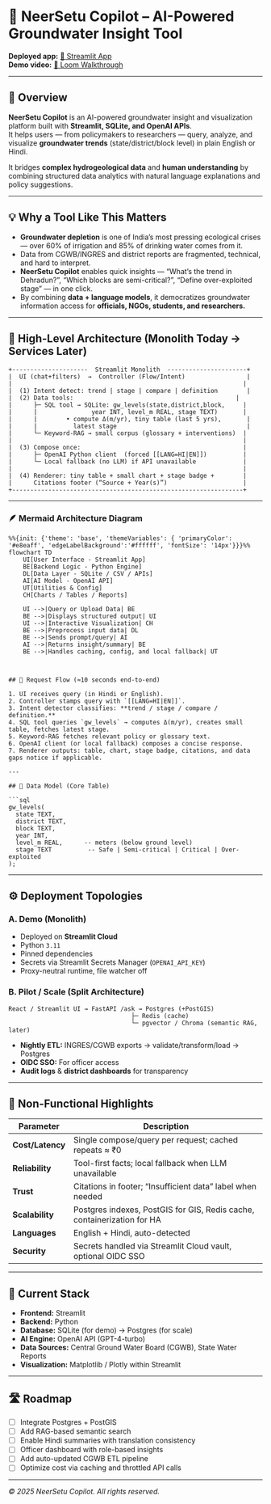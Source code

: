 # 🌊 NeerSetu Copilot – AI-Powered Groundwater Insight Tool

**Deployed app:** [🔗 Streamlit App](https://neer-setu-copilot-zzenbrwu3u2jo5d4tlfbd4.streamlit.app/)  
**Demo video:** [🎥 Loom Walkthrough](https://www.loom.com/share/2083791b503b412a81379113c97658cb?sid=502a9b33-3ffb-4de2-b5e3-718013031942)

---

## 🚀 Overview

**NeerSetu Copilot** is an AI-powered groundwater insight and visualization platform built with **Streamlit, SQLite, and OpenAI APIs**.  
It helps users — from policymakers to researchers — query, analyze, and visualize **groundwater trends** (state/district/block level) in plain English or Hindi.  

It bridges **complex hydrogeological data** and **human understanding** by combining structured data analytics with natural language explanations and policy suggestions.

---

## 💡 Why a Tool Like This Matters

- **Groundwater depletion** is one of India’s most pressing ecological crises — over 60% of irrigation and 85% of drinking water comes from it.  
- Data from CGWB/INGRES and district reports are fragmented, technical, and hard to interpret.  
- **NeerSetu Copilot** enables quick insights — “What’s the trend in Dehradun?”, “Which blocks are semi-critical?”, “Define over-exploited stage” — in one click.  
- By combining **data + language models**, it democratizes groundwater information access for **officials, NGOs, students, and researchers.**

---

## 🧠 High-Level Architecture (Monolith Today → Services Later)

```
+---------------------  Streamlit Monolith  ----------------------+
|  UI (chat+filters)  →  Controller (Flow/Intent)                 |
|                                                                |
|  (1) Intent detect: trend | stage | compare | definition        |
|  (2) Data tools:                                             |
|      ├─ SQL tool → SQLite: gw_levels(state,district,block,     |
|      |               year INT, level_m REAL, stage TEXT)       |
|      |        • compute Δ(m/yr), tiny table (last 5 yrs),       |
|      |          latest stage                                    |
|      └─ Keyword-RAG → small corpus (glossary + interventions)  |
|                                                                |
|  (3) Compose once:                                             |
|      ├─ OpenAI Python client  (forced [[LANG=HI|EN]])          |
|      └─ Local fallback (no LLM) if API unavailable             |
|                                                                |
|  (4) Renderer: tiny table + small chart + stage badge +        |
|      Citations footer (“Source + Year(s)”)                     |
+----------------------------------------------------------------+
```

---

### 🪶 Mermaid Architecture Diagram

```mermaid
%%{init: {'theme': 'base', 'themeVariables': { 'primaryColor': '#e8eaff', 'edgeLabelBackground':'#ffffff', 'fontSize': '14px'}}}%%
flowchart TD
    UI[User Interface - Streamlit App]
    BE[Backend Logic - Python Engine]
    DL[Data Layer - SQLite / CSV / APIs]
    AI[AI Model - OpenAI API]
    UT[Utilities & Config]
    CH[Charts / Tables / Reports]

    UI -->|Query or Upload Data| BE
    BE -->|Displays structured output| UI
    UI -->|Interactive Visualization| CH
    BE -->|Preprocess input data| DL
    BE -->|Sends prompt/query| AI
    AI -->|Returns insight/summary| BE
    BE -->|Handles caching, config, and local fallback| UT



## 🔁 Request Flow (≈10 seconds end-to-end)

1. UI receives query (in Hindi or English).  
2. Controller stamps query with `[[LANG=HI|EN]]`.  
3. Intent detector classifies: **trend / stage / compare / definition.**  
4. SQL tool queries `gw_levels` → computes Δ(m/yr), creates small table, fetches latest stage.  
5. Keyword-RAG fetches relevant policy or glossary text.  
6. OpenAI client (or local fallback) composes a concise response.  
7. Renderer outputs: table, chart, stage badge, citations, and data gaps notice if applicable.

---

## 🧩 Data Model (Core Table)

```sql
gw_levels(
  state TEXT,
  district TEXT,
  block TEXT,
  year INT,
  level_m REAL,      -- meters (below ground level)
  stage TEXT          -- Safe | Semi-critical | Critical | Over-exploited
);
```

---

## ⚙️ Deployment Topologies

### **A. Demo (Monolith)**
- Deployed on **Streamlit Cloud**
- Python `3.11`
- Pinned dependencies  
- Secrets via Streamlit Secrets Manager (`OPENAI_API_KEY`)
- Proxy-neutral runtime, file watcher off

### **B. Pilot / Scale (Split Architecture)**
```
React / Streamlit UI → FastAPI /ask → Postgres (+PostGIS)
                                  ├─ Redis (cache)
                                  └─ pgvector / Chroma (semantic RAG, later)
```

- **Nightly ETL:** INGRES/CGWB exports → validate/transform/load → Postgres  
- **OIDC SSO:** For officer access  
- **Audit logs** & **district dashboards** for transparency  

---

## 🧮 Non-Functional Highlights

| Parameter | Description |
|------------|--------------|
| **Cost/Latency** | Single compose/query per request; cached repeats ≈ ₹0 |
| **Reliability** | Tool-first facts; local fallback when LLM unavailable |
| **Trust** | Citations in footer; “Insufficient data” label when needed |
| **Scalability** | Postgres indexes, PostGIS for GIS, Redis cache, containerization for HA |
| **Languages** | English + Hindi, auto-detected |
| **Security** | Secrets handled via Streamlit Cloud vault, optional OIDC SSO |

---

## 📍 Current Stack

- **Frontend:** Streamlit  
- **Backend:** Python  
- **Database:** SQLite (for demo) → Postgres (for scale)  
- **AI Engine:** OpenAI API (GPT-4-turbo)  
- **Data Sources:** Central Ground Water Board (CGWB), State Water Reports  
- **Visualization:** Matplotlib / Plotly within Streamlit  

---

## 🛣️ Roadmap

- [ ] Integrate Postgres + PostGIS  
- [ ] Add RAG-based semantic search  
- [ ] Enable Hindi summaries with translation consistency  
- [ ] Officer dashboard with role-based insights  
- [ ] Add auto-updated CGWB ETL pipeline  
- [ ] Optimize cost via caching and throttled API calls  

---

_© 2025 NeerSetu Copilot. All rights reserved._



